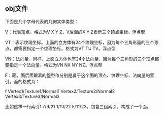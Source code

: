 ## obj文件

下面是几个字母代表的几何实体类型：

V：代表顶点。格式为V X Y Z，V后面的X Y Z表示三个顶点坐标。浮点型

VT：表示纹理坐标。上面的立方体有24个纹理坐标，因为每个三角形面的三个顶点，都需要指定一个纹理坐标。格式为VT TU TV。浮点型

VN：法向量。同样，上面立方体也有24个法向量，因为每个三角形的三个顶点都要指定一个法向量。格式为VN NX NY NZ。浮点型

F：面。面后面跟着的整型值分别是属于这个面的顶点、纹理坐标、法向量的索引。面的格式为：

f Vertex1/Texture1/Normal1 Vertex2/Texture2/Normal2 Vertex3/Texture3/Normal3

比如这样一行索引f 7/9/21 1/10/22 5/11/23，包含三组索引，构成了一个面。

